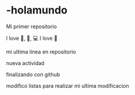 # -holamundo

Mi primer repositorio

I love 🍔, 🍦, 💻 
I love 🐶



mi ultima linea en repositorio

nueva actividad

finalizando con github

modifico listas
para realizar mi ultima modificacion


